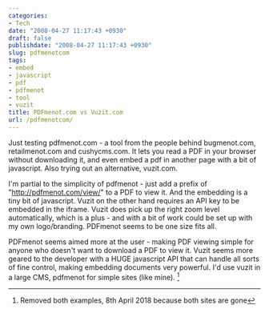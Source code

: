 ```yaml
---
categories:
- Tech
date: "2008-04-27 11:17:43 +0930"
draft: false
publishdate: "2008-04-27 11:17:43 +0930"
slug: pdfmenotcom
tags:
- embed
- javascript
- pdf
- pdfmenot
- tool
- vuzit
title: PDFmenot.com vs Vuzit.com
url: /pdfmenotcom/
---
```

Just testing pdfmenot.com - a tool from the people behind bugmenot.com, retailmenot.com and cushycms.com. It lets you read a PDF in your browser without downloading it, and even embed a pdf in another page with a bit of javascript. Also trying out an alternative, vuzit.com.

I'm partial to the simplicity of pdfmenot - just add a prefix of "http://pdfmenot.com/view/" to a PDF to view it. And the embedding is a tiny bit of javascript. Vuzit on the other hand requires an API key to be embedded in the iframe. Vuzit does pick up the right zoom level automatically, which is a plus - and with a bit of work could be set up with my own logo/branding. PDFmenot seems to be one size fits all.

PDFmenot seems aimed more at the user - making PDF viewing simple for anyone who doesn't want to download a PDF to view it. Vuzit seems more geared to the developer with a HUGE javascript API that can handle all sorts of fine control, making embedding documents very powerful. I'd use vuzit in a large CMS, pdfmenot for simple sites (like mine). [^1]

[^1]: Removed both examples, 8th April 2018 because both sites are gone
